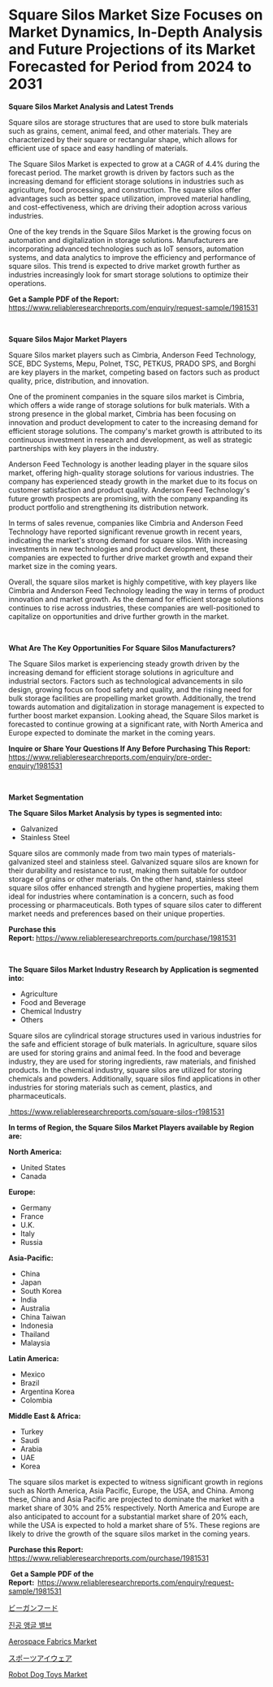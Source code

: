 <p><h1>Square Silos Market Size Focuses on Market Dynamics, In-Depth Analysis and Future Projections of its Market Forecasted for Period from 2024 to 2031</h1></p><p><strong>Square Silos Market Analysis and Latest Trends</strong></p>
<p><p>Square silos are storage structures that are used to store bulk materials such as grains, cement, animal feed, and other materials. They are characterized by their square or rectangular shape, which allows for efficient use of space and easy handling of materials.</p><p>The Square Silos Market is expected to grow at a CAGR of 4.4% during the forecast period. The market growth is driven by factors such as the increasing demand for efficient storage solutions in industries such as agriculture, food processing, and construction. The square silos offer advantages such as better space utilization, improved material handling, and cost-effectiveness, which are driving their adoption across various industries.</p><p>One of the key trends in the Square Silos Market is the growing focus on automation and digitalization in storage solutions. Manufacturers are incorporating advanced technologies such as IoT sensors, automation systems, and data analytics to improve the efficiency and performance of square silos. This trend is expected to drive market growth further as industries increasingly look for smart storage solutions to optimize their operations.</p></p>
<p><strong>Get a Sample PDF of the Report:&nbsp;</strong> <a href="https://www.reliableresearchreports.com/enquiry/request-sample/1981531">https://www.reliableresearchreports.com/enquiry/request-sample/1981531</a></p>
<p>&nbsp;</p>
<p><strong>Square Silos Major Market Players</strong></p>
<p><p>Square Silos market players such as Cimbria, Anderson Feed Technology, SCE, BDC Systems, Mepu, Polnet, TSC, PETKUS, PRADO SPS, and Borghi are key players in the market, competing based on factors such as product quality, price, distribution, and innovation. </p><p>One of the prominent companies in the square silos market is Cimbria, which offers a wide range of storage solutions for bulk materials. With a strong presence in the global market, Cimbria has been focusing on innovation and product development to cater to the increasing demand for efficient storage solutions. The company's market growth is attributed to its continuous investment in research and development, as well as strategic partnerships with key players in the industry.</p><p>Anderson Feed Technology is another leading player in the square silos market, offering high-quality storage solutions for various industries. The company has experienced steady growth in the market due to its focus on customer satisfaction and product quality. Anderson Feed Technology's future growth prospects are promising, with the company expanding its product portfolio and strengthening its distribution network.</p><p>In terms of sales revenue, companies like Cimbria and Anderson Feed Technology have reported significant revenue growth in recent years, indicating the market's strong demand for square silos. With increasing investments in new technologies and product development, these companies are expected to further drive market growth and expand their market size in the coming years.</p><p>Overall, the square silos market is highly competitive, with key players like Cimbria and Anderson Feed Technology leading the way in terms of product innovation and market growth. As the demand for efficient storage solutions continues to rise across industries, these companies are well-positioned to capitalize on opportunities and drive further growth in the market.</p></p>
<p>&nbsp;</p>
<p><strong>What Are The Key Opportunities For Square Silos Manufacturers?</strong></p>
<p><p>The Square Silos market is experiencing steady growth driven by the increasing demand for efficient storage solutions in agriculture and industrial sectors. Factors such as technological advancements in silo design, growing focus on food safety and quality, and the rising need for bulk storage facilities are propelling market growth. Additionally, the trend towards automation and digitalization in storage management is expected to further boost market expansion. Looking ahead, the Square Silos market is forecasted to continue growing at a significant rate, with North America and Europe expected to dominate the market in the coming years.</p></p>
<p><strong>Inquire or Share Your Questions If Any Before Purchasing This Report:</strong> <a href="https://www.reliableresearchreports.com/enquiry/pre-order-enquiry/1981531">https://www.reliableresearchreports.com/enquiry/pre-order-enquiry/1981531</a></p>
<p>&nbsp;</p>
<p><strong>Market Segmentation</strong></p>
<p><strong>The Square Silos Market Analysis by types is segmented into:</strong></p>
<p><ul><li>Galvanized</li><li>Stainless Steel</li></ul></p>
<p><p>Square silos are commonly made from two main types of materials- galvanized steel and stainless steel. Galvanized square silos are known for their durability and resistance to rust, making them suitable for outdoor storage of grains or other materials. On the other hand, stainless steel square silos offer enhanced strength and hygiene properties, making them ideal for industries where contamination is a concern, such as food processing or pharmaceuticals. Both types of square silos cater to different market needs and preferences based on their unique properties.</p></p>
<p><strong>Purchase this Report:&nbsp;</strong><a href="https://www.reliableresearchreports.com/purchase/1981531">https://www.reliableresearchreports.com/purchase/1981531</a></p>
<p>&nbsp;</p>
<p><strong>The Square Silos Market Industry Research by Application is segmented into:</strong></p>
<p><ul><li>Agriculture</li><li>Food and Beverage</li><li>Chemical Industry</li><li>Others</li></ul></p>
<p><p>Square silos are cylindrical storage structures used in various industries for the safe and efficient storage of bulk materials. In agriculture, square silos are used for storing grains and animal feed. In the food and beverage industry, they are used for storing ingredients, raw materials, and finished products. In the chemical industry, square silos are utilized for storing chemicals and powders. Additionally, square silos find applications in other industries for storing materials such as cement, plastics, and pharmaceuticals.</p></p>
<p><a href="https://www.reliableresearchreports.com/square-silos-r1981531">&nbsp;https://www.reliableresearchreports.com/square-silos-r1981531</a></p>
<p><strong>In terms of Region, the Square Silos Market Players available by Region are:</strong></p>
<p>
    <p> <strong> North America: </strong>
        <ul>
            <li>United States</li>
            <li>Canada</li>
        </ul>
        </p> 
    <p> <strong> Europe: </strong>
        <ul>
            <li>Germany</li>
            <li>France</li>
            <li>U.K.</li>
            <li>Italy</li>
            <li>Russia</li>
        </ul>
        </p> 
    <p> <strong> Asia-Pacific: </strong>
        <ul>
            <li>China</li>
            <li>Japan</li>
            <li>South Korea</li>
            <li>India</li>
            <li>Australia</li>
            <li>China Taiwan</li>
            <li>Indonesia</li>
            <li>Thailand</li>
            <li>Malaysia</li>
        </ul>
        </p> 
    <p> <strong> Latin America: </strong>
        <ul>
            <li>Mexico</li>
            <li>Brazil</li>
            <li>Argentina Korea</li>
            <li>Colombia</li>
        </ul>
        </p> 
    <p> <strong> Middle East & Africa: </strong>
        <ul>
            <li>Turkey</li>
            <li>Saudi</li>
            <li>Arabia</li>
            <li>UAE</li>
            <li>Korea</li>
        </ul>
    </p>
    </p>
<p><p>The square silos market is expected to witness significant growth in regions such as North America, Asia Pacific, Europe, the USA, and China. Among these, China and Asia Pacific are projected to dominate the market with a market share of 30% and 25% respectively. North America and Europe are also anticipated to account for a substantial market share of 20% each, while the USA is expected to hold a market share of 5%. These regions are likely to drive the growth of the square silos market in the coming years.</p></p>
<p><strong>Purchase this Report: </strong><a href="https://www.reliableresearchreports.com/purchase/1981531">https://www.reliableresearchreports.com/purchase/1981531</a></p>
<p>&nbsp;<strong>Get a Sample PDF of the Report:&nbsp;&nbsp;</strong><a href="https://www.reliableresearchreports.com/enquiry/request-sample/1981531">https://www.reliableresearchreports.com/enquiry/request-sample/1981531</a></p>
<p><strong></strong></p>
<p><p><a href="https://github.com/dadanedu33/Market-Research-Report-List-1/blob/main/233061834323.md">ビーガンフード</a></p><p><a href="https://github.com/hxzi07639916/Market-Research-Report-List-1/blob/main/692475931430.md">진공 앵글 밸브</a></p><p><a href="https://issuu.com/reportprime-2/docs/aerospace-fabrics-market-size-2030.pptx">Aerospace Fabrics Market</a></p><p><a href="https://github.com/ihabdkwlxs948/Market-Research-Report-List-1/blob/main/283799334322.md">スポーツアイウェア</a></p><p><a href="https://www.linkedin.com/pulse/robot-dog-toys-market-size-outlook-forecast-2024-2031-vfgmf?trackingId=Rh%2B4szxWYjiRm4DcEpbLyA%3D%3D">Robot Dog Toys Market</a></p></p>
